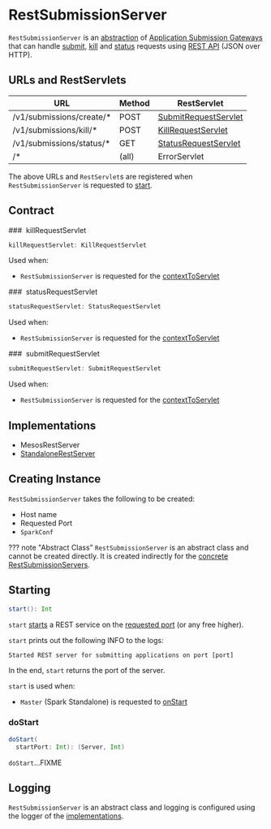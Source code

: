 # RestSubmissionServer

`RestSubmissionServer` is an [abstraction](#contract) of [Application Submission Gateways](#implementations) that can handle [submit](#submitRequestServlet), [kill](#killRequestServlet) and [status](#statusRequestServlet) requests using [REST API](#contextToServlet) (JSON over HTTP).

## <span id="contextToServlet"> URLs and RestServlets

URL | Method | RestServlet
----|--------|--
 /v1/submissions/create/* | POST  | [SubmitRequestServlet](#submitRequestServlet)
 /v1/submissions/kill/*   | POST  | [KillRequestServlet](#killRequestServlet)
 /v1/submissions/status/* | GET   | [StatusRequestServlet](#statusRequestServlet)
 /*                       | (all) | ErrorServlet

The above URLs and `RestServlet`s are registered when `RestSubmissionServer` is requested to [start](#start).

## Contract

### <span id="killRequestServlet"> killRequestServlet

```scala
killRequestServlet: KillRequestServlet
```

Used when:

* `RestSubmissionServer` is requested for the [contextToServlet](#contextToServlet)

### <span id="statusRequestServlet"> statusRequestServlet

```scala
statusRequestServlet: StatusRequestServlet
```

Used when:

* `RestSubmissionServer` is requested for the [contextToServlet](#contextToServlet)

### <span id="submitRequestServlet"> submitRequestServlet

```scala
submitRequestServlet: SubmitRequestServlet
```

Used when:

* `RestSubmissionServer` is requested for the [contextToServlet](#contextToServlet)

## Implementations

* MesosRestServer
* [StandaloneRestServer](StandaloneRestServer.md)

## Creating Instance

`RestSubmissionServer` takes the following to be created:

* <span id="host"> Host name
* <span id="requestedPort"> Requested Port
* <span id="masterConf"> `SparkConf`

??? note "Abstract Class"
    `RestSubmissionServer` is an abstract class and cannot be created directly. It is created indirectly for the [concrete RestSubmissionServers](#implementations).

## <span id="start"> Starting

```scala
start(): Int
```

`start` [starts](#doStart) a REST service on the [requested port](#requestedPort) (or any free higher).

`start` prints out the following INFO to the logs:

```text
Started REST server for submitting applications on port [port]
```

In the end, `start` returns the port of the server.

`start` is used when:

* `Master` (Spark Standalone) is requested to [onStart](Master.md#onStart)

### <span id="doStart"> doStart

```scala
doStart(
  startPort: Int): (Server, Int)
```

`doStart`...FIXME

## Logging

`RestSubmissionServer` is an abstract class and logging is configured using the logger of the [implementations](#implementations).
